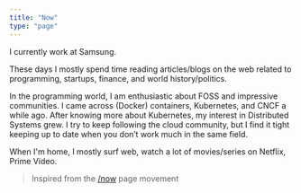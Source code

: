 ```yaml
---
title: "Now"
type: "page"
---
```


I currently work at Samsung.

These days I mostly spend time reading articles/blogs on the web related to programming, startups, finance, and world history/politics.

In the programming world, I am enthusiastic about FOSS and impressive communities. I came across (Docker) containers, Kubernetes, and CNCF a while ago.  After knowing more about Kubernetes, my interest in Distributed Systems grew. I try to keep following the cloud community, but I find it tight keeping up to date when you don’t work much in the same field.

When I'm home, I mostly surf web, watch a lot of movies/series on Netflix, Prime Video.

> Inspired from the [/now](https://sivers.org/nowff) page movement